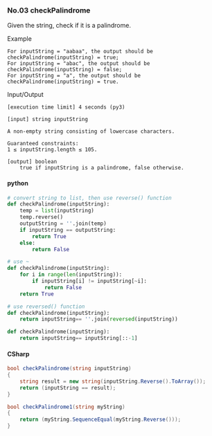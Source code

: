 ### No.03 checkPalindrome
Given the string, check if it is a palindrome.

Example

    For inputString = "aabaa", the output should be
    checkPalindrome(inputString) = true;
    For inputString = "abac", the output should be
    checkPalindrome(inputString) = false;
    For inputString = "a", the output should be
    checkPalindrome(inputString) = true.

Input/Output

    [execution time limit] 4 seconds (py3)

    [input] string inputString

    A non-empty string consisting of lowercase characters.

    Guaranteed constraints:
    1 ≤ inputString.length ≤ 105.

    [output] boolean
        true if inputString is a palindrome, false otherwise.  
#### python
```python
# convert string to list, then use reverse() function
def checkPalindrome(inputString):
    temp = list(inputString)
    temp.reverse()
    outputString = ''.join(temp)
    if inputString == outputString:
        return True
    else:
        return False
```
```python
# use ~
def checkPalindrome(inputString):
    for i in range(len(inputString)):
        if inputString[i] != inputString[~i]:
            return False
    return True
```
```python
# use reversed() function
def checkPalindrome(inputString):
    return inputString== ''.join(reversed(inputString))
```
```python
def checkPalindrome(inputString):
    return inputString== inputString[::-1]
```
#### CSharp
```csharp
bool checkPalindrome(string inputString)
{
    string result = new string(inputString.Reverse().ToArray());
    return (inputString == result);
}
```
```csharp
bool checkPalindrome1(string myString)
{
    return (myString.SequenceEqual(myString.Reverse()));
}
```
